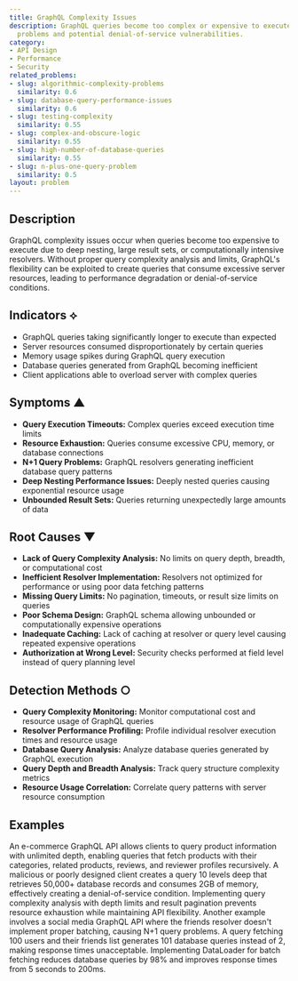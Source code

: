 ```yaml
---
title: GraphQL Complexity Issues
description: GraphQL queries become too complex or expensive to execute, causing performance
  problems and potential denial-of-service vulnerabilities.
category:
- API Design
- Performance
- Security
related_problems:
- slug: algorithmic-complexity-problems
  similarity: 0.6
- slug: database-query-performance-issues
  similarity: 0.6
- slug: testing-complexity
  similarity: 0.55
- slug: complex-and-obscure-logic
  similarity: 0.55
- slug: high-number-of-database-queries
  similarity: 0.55
- slug: n-plus-one-query-problem
  similarity: 0.5
layout: problem
---
```


## Description

GraphQL complexity issues occur when queries become too expensive to execute due to deep nesting, large result sets, or computationally intensive resolvers. Without proper query complexity analysis and limits, GraphQL's flexibility can be exploited to create queries that consume excessive server resources, leading to performance degradation or denial-of-service conditions.

## Indicators ⟡

- GraphQL queries taking significantly longer to execute than expected
- Server resources consumed disproportionately by certain queries
- Memory usage spikes during GraphQL query execution
- Database queries generated from GraphQL becoming inefficient
- Client applications able to overload server with complex queries

## Symptoms ▲

- **Query Execution Timeouts:** Complex queries exceed execution time limits
- **Resource Exhaustion:** Queries consume excessive CPU, memory, or database connections
- **N+1 Query Problems:** GraphQL resolvers generating inefficient database query patterns
- **Deep Nesting Performance Issues:** Deeply nested queries causing exponential resource usage
- **Unbounded Result Sets:** Queries returning unexpectedly large amounts of data

## Root Causes ▼

- **Lack of Query Complexity Analysis:** No limits on query depth, breadth, or computational cost
- **Inefficient Resolver Implementation:** Resolvers not optimized for performance or using poor data fetching patterns
- **Missing Query Limits:** No pagination, timeouts, or result size limits on queries
- **Poor Schema Design:** GraphQL schema allowing unbounded or computationally expensive operations
- **Inadequate Caching:** Lack of caching at resolver or query level causing repeated expensive operations
- **Authorization at Wrong Level:** Security checks performed at field level instead of query planning level

## Detection Methods ○

- **Query Complexity Monitoring:** Monitor computational cost and resource usage of GraphQL queries
- **Resolver Performance Profiling:** Profile individual resolver execution times and resource usage
- **Database Query Analysis:** Analyze database queries generated by GraphQL execution
- **Query Depth and Breadth Analysis:** Track query structure complexity metrics
- **Resource Usage Correlation:** Correlate query patterns with server resource consumption

## Examples

An e-commerce GraphQL API allows clients to query product information with unlimited depth, enabling queries that fetch products with their categories, related products, reviews, and reviewer profiles recursively. A malicious or poorly designed client creates a query 10 levels deep that retrieves 50,000+ database records and consumes 2GB of memory, effectively creating a denial-of-service condition. Implementing query complexity analysis with depth limits and result pagination prevents resource exhaustion while maintaining API flexibility. Another example involves a social media GraphQL API where the friends resolver doesn't implement proper batching, causing N+1 query problems. A query fetching 100 users and their friends list generates 101 database queries instead of 2, making response times unacceptable. Implementing DataLoader for batch fetching reduces database queries by 98% and improves response times from 5 seconds to 200ms.